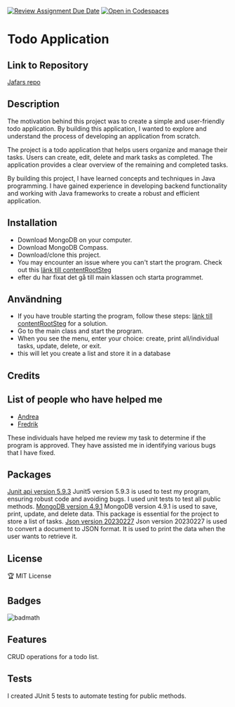 [![Review Assignment Due Date](https://classroom.github.com/assets/deadline-readme-button-24ddc0f5d75046c5622901739e7c5dd533143b0c8e959d652212380cedb1ea36.svg)](https://classroom.github.com/a/MYVtI0hB)
[![Open in Codespaces](https://classroom.github.com/assets/launch-codespace-7f7980b617ed060a017424585567c406b6ee15c891e84e1186181d67ecf80aa0.svg)](https://classroom.github.com/open-in-codespaces?assignment_repo_id=11365490)
# Todo Application
## Link to Repository
[Jafars repo](https://github.com/Campus-Molndal-JIN23/todolist-Jafar-Hussein)
## Description
The motivation behind this project was to create a simple and user-friendly todo application. By building this application, I wanted to explore and understand the process of developing an application from scratch.

The project is a todo application that helps users organize and manage their tasks. Users can create, edit, delete and mark tasks as completed. The application provides a clear overview of the remaining and completed tasks.

By building this project, I have learned concepts and techniques in Java programming. I have gained experience in developing backend functionality and working with Java frameworks to create a robust and efficient application.
## Installation
+ Download MongoDB on your computer.
+ Download MongoDB Compass.
+ Download/clone this project.
+ You may encounter an issue where you can't start the program. Check out this [länk till contentRootSteg](ContentRootSteg)
+ efter du har fixat det gå till main klassen och starta programmet.

## Användning
+ If you have trouble starting the program, follow these steps: [länk till contentRootSteg](ContentRootSteg) for a solution.
+ Go to the main class and start the program.
+ When you see the menu, enter your choice: create, print all/individual tasks, update, delete, or exit.
+ this will let you create a list and store it in a database

## Credits

## List of people who have helped me
+ [Andrea](https://github.com/DreaTR)
+ [Fredrik](https://github.com/Fringston)

These individuals have helped me review my task to determine if the program is approved. They have assisted me in identifying various bugs that I have fixed.

## Packages
[Junit api version 5.9.3](https://mvnrepository.com/artifact/org.junit.jupiter/junit-jupiter-api/5.9.3)
Junit5 version 5.9.3 is used to test my program, ensuring robust code and avoiding bugs. I used unit tests to test all public methods.
[MongoDB version 4.9.1](https://mvnrepository.com/artifact/org.mongodb/mongodb-driver-sync/4.9.1)
MongoDB version 4.9.1 is used to save, print, update, and delete data. This package is essential for the project to store a list of tasks.
[Json version 20230227](https://mvnrepository.com/artifact/org.json/json/20230227)
Json version 20230227 is used to convert a document to JSON format. It is used to print the data when the user wants to retrieve it.

## License 
🏆 MIT License
## Badges

![badmath](https://img.shields.io/github/languages/top/lernantino/badmath)

## Features

CRUD operations for a todo list.

## Tests

I created JUnit 5 tests to automate testing for public methods.
